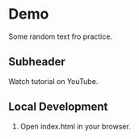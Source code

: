 # Demo

Some random text fro practice.

## Subheader

Watch tutorial on YouTube.

## Local Development

1. Open index.html in your browser.
